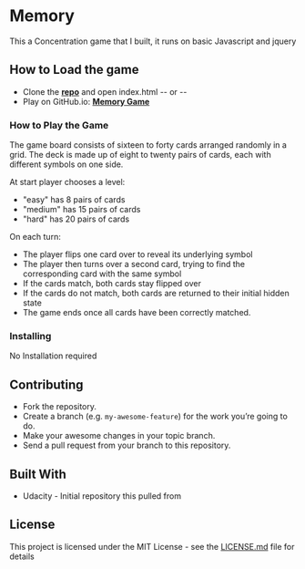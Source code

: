 # Memory

This a Concentration game that I built, it runs on basic Javascript and jquery

## How to Load the game

- Clone the **[repo](https://github.com/jtvkw2/Memory)** and open index.html -- or --
- Play on GitHub.io: **[Memory Game](https://jtvkw2.github.io/Memory/)**


### How to Play the Game

The game board consists of sixteen to forty cards arranged randomly in a grid. The deck is made up of eight to twenty pairs of cards, each with different symbols on one side.

At start player chooses a level:

- "easy" has 8 pairs of cards
- "medium" has 15 pairs of cards
- "hard" has 20 pairs of cards

On each turn:

- The player flips one card over to reveal its underlying symbol
- The player then turns over a second card, trying to find the corresponding card with the same symbol
- If the cards match, both cards stay flipped over
- If the cards do not match, both cards are returned to their initial hidden state
- The game ends once all cards have been correctly matched.

### Installing

No Installation required

## Contributing

- Fork the repository.
- Create a branch (e.g. `my-awesome-feature`) for the work you’re going to do.
- Make your awesome changes in your topic branch.
- Send a pull request from your branch to this repository.

## Built With

* Udacity - Initial repository this pulled from

## License
This project is licensed under the MIT License - see the [LICENSE.md](LICENSE.md) file for details
